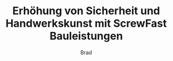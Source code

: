---
title: "Erhöhung von Sicherheit und Handwerkskunst mit ScrewFast Bauleistungen"
description: "Hochwertige Bauleistungen für dauerhafte Ergebnisse"
author: "Brad"
authorImage: "@/images/blog/brad.avif"
authorImageAlt: "Avatar Beschreibung"
pubDate: 2024-02-10
cardImage: "@/images/blog/post-2.avif"
cardImageAlt: "Mann in schwarzer Jogginghose verwendet DEWALT Kreissäge und schneidet ein Holzbrett"
readTime: 5
tags: ["sicherheit", "handwerkskunst", "management"]
contents: [
        "Wenn es um Bauwesen geht, sind Sicherheit und qualitative Handwerkskunst nicht verhandelbar. Bei ScrewFast sind wir stolz darauf, eine Reihe von Bauleistungen anzubieten, die beide Aspekte priorisieren und sicherstellen, dass Ihre Projekte für die Zukunft gebaut werden.",
        "Unser Team aus erfahrenen Handwerkern bringt Präzision und Expertise in jeden Auftrag ein, von kleineren Installationen bis hin zu großangelegten Strukturarbeiten. Mit hochwertigen Werkzeugen und Materialien aus unserem umfangreichen Lager garantieren wir höchste Standards in Sicherheit und Handwerkskunst bei jedem Projekt.",
        "Aber unser Engagement für Exzellenz endet nicht dort. Wir bieten auch umfassende Projektmanagement-Dienstleistungen, um Ihr Bauvorhaben termingerecht und im Budget zu halten. Von der Arbeitsablaufkoordination bis zur Stakeholder-Kommunikation - ScrewFast handhabt die Komplexitäten, damit Sie sich auf Ihre Vision konzentrieren können.",
        "Was ScrewFast auszeichnet, ist unser Engagement für kontinuierliche Unterstützung. Wir beenden nicht einfach den Auftrag und gehen weg - wir sind für die Zukunft da. Unsere Wartungsdienste stellen sicher, dass Ihr Bauwerk in optimalem Zustand bleibt und bieten Ihnen jahrelange Sicherheit.",
        "Für größere Unternehmenskunden bieten wir maßgeschneiderte Lösungen, die auf Ihre einzigartigen Herausforderungen zugeschnitten sind. Durch das Verstehen Ihrer spezifischen Bedürfnisse entwickeln wir Strategien, die darauf abzielen, Effizienz zu maximieren und Ihr Geschäft voranzubringen.",
        "Mit den Bauleistungen von ScrewFast können Sie darauf vertrauen, dass Ihre Projekte in guten Händen sind. Erleben Sie noch heute den Unterschied und sehen Sie, warum so viele Kunden ScrewFast für ihre Baubedürfnisse wählen."
]
---